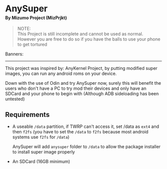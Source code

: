 # AnySuper

<h4 style="margin-top: -3%">By Mizumo Project (MizPrjkt)</h4>

> NOTE:<br> This Project is still incomplete and cannot be used as normal. However you are free to do so if you have the balls to use your phone to get tortured 


Banners:


---

This project was inspired by: AnyKernel Project, by putting modified super images, you can run any android roms on your device.

Down with the use of Odin and try AnySuper now, surely this will benefit the users who don't have a PC to try mod their devices and only have an SDCard and your phone to begin with (Although ADB sideloading has been untested)

## Requirements

- A useable `/data` partition, if TWRP can't access it, set /data as `ext4` and then `f2fs` (you have to set the `/data` to `f2fs` because most android systems use `f2fs` for `/data`)

    AnySuper will add `anysuper` folder to `/data` to allow the package installer to install super image properly

- An SDCard (16GB minimum)



